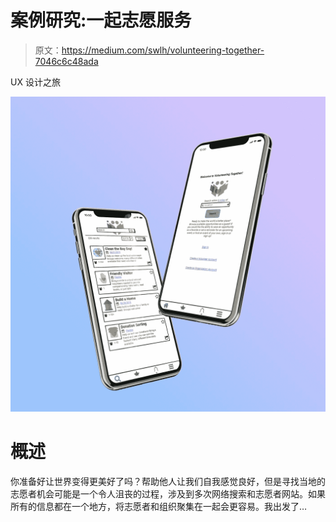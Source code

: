 # 案例研究:一起志愿服务

> 原文：<https://medium.com/swlh/volunteering-together-7046c6c48ada>

UX 设计之旅

![](img/0e51fccadcc1d148cd3c8948077ffafd.png)

# **概述**

你准备好让世界变得更美好了吗？帮助他人让我们自我感觉良好，但是寻找当地的志愿者机会可能是一个令人沮丧的过程，涉及到多次网络搜索和志愿者网站。如果所有的信息都在一个地方，将志愿者和组织聚集在一起会更容易。我出发了…